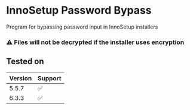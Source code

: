﻿# InnoSetup Password Bypass
Program for bypassing password input in InnoSetup installers

### ⚠  Files will not be decrypted if the installer uses encryption

## Tested on
| Version | Support |
| ------ | ------ |
| 5.5.7 | ✅|
| 6.3.3 | ✅|